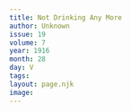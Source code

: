 ```yaml
---
title: Not Drinking Any More
author: Unknown
issue: 19
volume: 7
year: 1916
month: 28
day: V
tags:
layout: page.njk
image:
---
```





